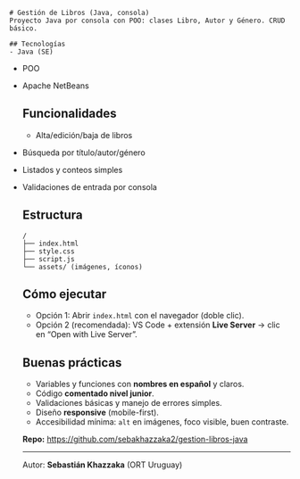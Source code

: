     # Gestión de Libros (Java, consola)
    Proyecto Java por consola con POO: clases Libro, Autor y Género. CRUD básico.

    ## Tecnologías
    - Java (SE)
- POO
- Apache NetBeans

    ## Funcionalidades
    - Alta/edición/baja de libros
- Búsqueda por título/autor/género
- Listados y conteos simples
- Validaciones de entrada por consola

    ## Estructura 
    ```
    /
    ├── index.html
    ├── style.css
    ├── script.js
    └── assets/ (imágenes, íconos)
    ```

    ## Cómo ejecutar
    - Opción 1: Abrir `index.html` con el navegador (doble clic).
    - Opción 2 (recomendada): VS Code + extensión **Live Server** → clic en “Open with Live Server”.

    ## Buenas prácticas
    - Variables y funciones con **nombres en español** y claros.
    - Código **comentado nivel junior**.
    - Validaciones básicas y manejo de errores simples.
    - Diseño **responsive** (mobile-first).
    - Accesibilidad mínima: `alt` en imágenes, foco visible, buen contraste.

    **Repo:** https://github.com/sebakhazzaka2/gestion-libros-java

    ---
    Autor: **Sebastián Khazzaka** (ORT Uruguay)  
